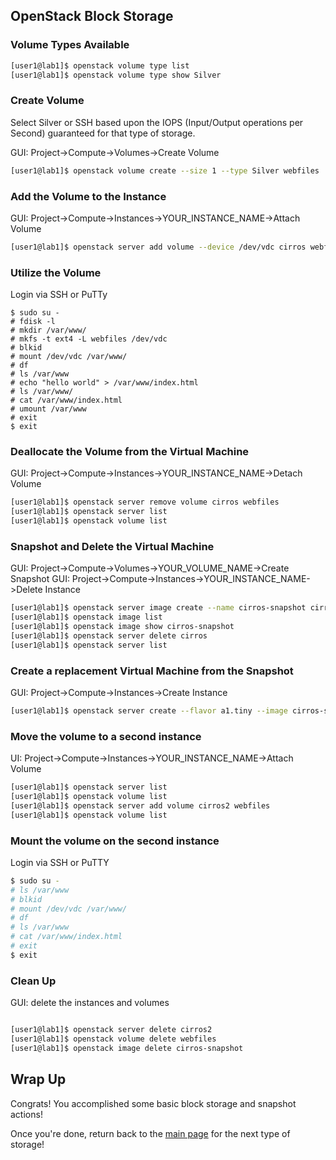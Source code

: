## OpenStack Block Storage

### Volume Types Available

```bash
[user1@lab1]$ openstack volume type list
[user1@lab1]$ openstack volume type show Silver
```

### Create Volume

Select Silver or SSH based upon the IOPS (Input/Output operations per Second) guaranteed for that type of storage.

GUI: Project->Compute->Volumes->Create Volume

```bash
[user1@lab1]$ openstack volume create --size 1 --type Silver webfiles
```

### Add the Volume to the Instance

GUI:  Project->Compute->Instances->YOUR_INSTANCE_NAME->Attach Volume

```bash
[user1@lab1]$ openstack server add volume --device /dev/vdc cirros webfiles
```

### Utilize the Volume


Login via SSH or PuTTy

```
$ sudo su -
# fdisk -l
# mkdir /var/www/
# mkfs -t ext4 -L webfiles /dev/vdc
# blkid
# mount /dev/vdc /var/www/
# df
# ls /var/www
# echo "hello world" > /var/www/index.html
# ls /var/www/
# cat /var/www/index.html
# umount /var/www
# exit
$ exit
```

### Deallocate the Volume from the Virtual Machine

GUI:  Project->Compute->Instances->YOUR_INSTANCE_NAME->Detach Volume

```bash
[user1@lab1]$ openstack server remove volume cirros webfiles
[user1@lab1]$ openstack server list
[user1@lab1]$ openstack volume list
```

### Snapshot and Delete the Virtual Machine

GUI:  Project->Compute->Volumes->YOUR_VOLUME_NAME->Create Snapshot
GUI:  Project->Compute->Instances->YOUR_INSTANCE_NAME->Delete Instance

```bash
[user1@lab1]$ openstack server image create --name cirros-snapshot cirros
[user1@lab1]$ openstack image list
[user1@lab1]$ openstack image show cirros-snapshot
[user1@lab1]$ openstack server delete cirros
[user1@lab1]$ openstack server list
```


### Create a replacement Virtual Machine from the Snapshot

GUI:  Project->Compute->Instances->Create Instance

```bash
[user1@lab1]$ openstack server create --flavor a1.tiny --image cirros-snapshot --nic net-id=internal cirros2
```

### Move the volume to a second instance

UI:  Project->Compute->Instances->YOUR_INSTANCE_NAME->Attach Volume

```bash
[user1@lab1]$ openstack server list
[user1@lab1]$ openstack volume list
[user1@lab1]$ openstack server add volume cirros2 webfiles
[user1@lab1]$ openstack volume list
```

### Mount the volume on the second instance

Login via SSH or PuTTY

```bash
$ sudo su -
# ls /var/www
# blkid
# mount /dev/vdc /var/www/
# df
# ls /var/www
# cat /var/www/index.html
# exit
$ exit
```

### Clean Up

GUI: delete the instances and volumes

``` bash

[user1@lab1]$ openstack server delete cirros2
[user1@lab1]$ openstack volume delete webfiles
[user1@lab1]$ openstack image delete cirros-snapshot
```

## Wrap Up

Congrats! You accomplished some basic block storage and snapshot actions!


Once you're done, return back to the <A HREF="../master/README.md">main page</A> for the next type of storage!
